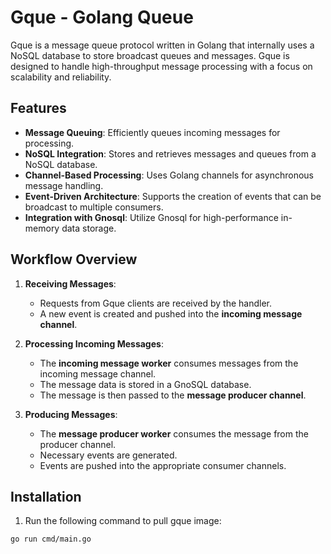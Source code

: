 # Gque - Golang Queue

Gque is a message queue protocol written in Golang that internally uses a NoSQL database to store broadcast queues and messages. Gque is designed to handle high-throughput message processing with a focus on scalability and reliability.

## Features

- **Message Queuing**: Efficiently queues incoming messages for processing.
- **NoSQL Integration**: Stores and retrieves messages and queues from a NoSQL database.
- **Channel-Based Processing**: Uses Golang channels for asynchronous message handling.
- **Event-Driven Architecture**: Supports the creation of events that can be broadcast to multiple consumers.
- **Integration with Gnosql**: Utilize Gnosql for high-performance in-memory data storage.

## Workflow Overview

1. **Receiving Messages**: 
   - Requests from Gque clients are received by the handler.
   - A new event is created and pushed into the **incoming message channel**.

2. **Processing Incoming Messages**:
   - The **incoming message worker** consumes messages from the incoming message channel.
   - The message data is stored in a GnoSQL database.
   - The message is then passed to the **message producer channel**.

3. **Producing Messages**:
   - The **message producer worker** consumes the message from the producer channel.
   - Necessary events are generated.
   - Events are pushed into the appropriate consumer channels.

## Installation

1. Run the following command to pull gque image:

```bash
go run cmd/main.go
```
